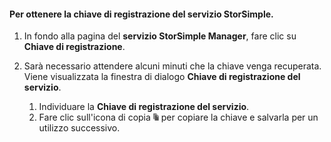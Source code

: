 #### Per ottenere la chiave di registrazione del servizio StorSimple.
1. In fondo alla pagina del **servizio StorSimple Manager**, fare clic su **Chiave di registrazione**.
2. Sarà necessario attendere alcuni minuti che la chiave venga recuperata. Viene visualizzata la finestra di dialogo **Chiave di registrazione del servizio**.
   
   1. Individuare la **Chiave di registrazione del servizio**.
   2. Fare clic sull'icona di copia ![](./media/storsimple-ova-get-service-registration-key/image6-include.png) per copiare la chiave e salvarla per un utilizzo successivo.

<!---HONumber=AcomDC_0128_2016-->
